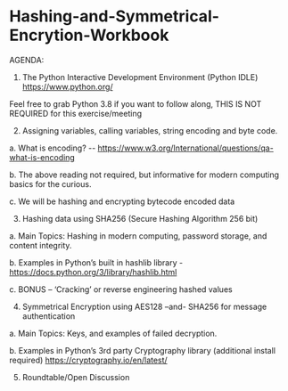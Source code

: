 # Hashing-and-Symmetrical-Encrytion-Workbook

AGENDA:
 1.	The Python Interactive Development Environment (Python IDLE) 
 https://www.python.org/ 
 
 Feel free to grab Python 3.8 if you want to follow along, THIS IS NOT REQUIRED for this exercise/meeting

 2.	Assigning variables, calling variables, string encoding and byte code.
 
   a.	What is encoding? -- https://www.w3.org/International/questions/qa-what-is-encoding
   
   b.	The above reading not required, but informative for modern computing basics for the curious.
   
   c.	We will be hashing and encrypting bytecode encoded data


 3.	Hashing data using SHA256 (Secure Hashing Algorithm 256 bit)

   a.	Main Topics: Hashing in modern computing, password storage, and content integrity. 
   
   b.	Examples in Python’s built in hashlib library -  https://docs.python.org/3/library/hashlib.html 
   
   c.	BONUS – ‘Cracking’ or reverse engineering hashed values


 4.	Symmetrical Encryption using AES128 –and- SHA256 for message authentication

   a.	Main Topics: Keys, and examples of failed decryption.
   
   b.	Examples in Python’s 3rd party Cryptography library (additional install required) https://cryptography.io/en/latest/ 
   

 5.	Roundtable/Open Discussion
